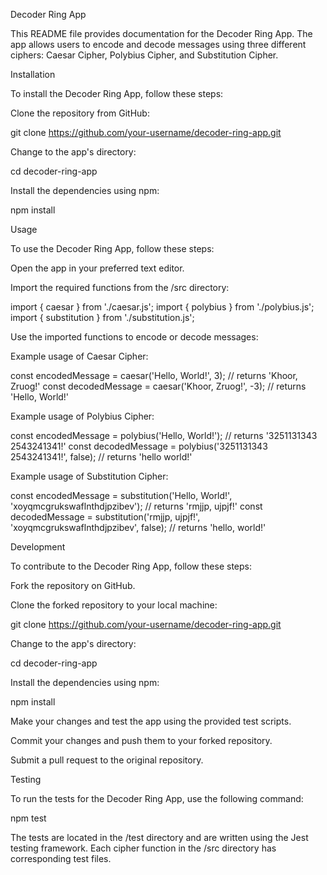 Decoder Ring App

This README file provides documentation for the Decoder Ring App. The app allows users to encode and decode messages using three different ciphers: Caesar Cipher, Polybius Cipher, and Substitution Cipher.

Installation

To install the Decoder Ring App, follow these steps:

Clone the repository from GitHub:

git clone https://github.com/your-username/decoder-ring-app.git


Change to the app's directory:

cd decoder-ring-app


Install the dependencies using npm:

npm install

Usage

To use the Decoder Ring App, follow these steps:

Open the app in your preferred text editor.

Import the required functions from the /src directory:

import { caesar } from './caesar.js';
import { polybius } from './polybius.js';
import { substitution } from './substitution.js';


Use the imported functions to encode or decode messages:

Example usage of Caesar Cipher:

const encodedMessage = caesar('Hello, World!', 3); // returns 'Khoor, Zruog!'
const decodedMessage = caesar('Khoor, Zruog!', -3); // returns 'Hello, World!'


Example usage of Polybius Cipher:

const encodedMessage = polybius('Hello, World!'); // returns '3251131343 2543241341!'
const decodedMessage = polybius('3251131343 2543241341!', false); // returns 'hello world!'


Example usage of Substitution Cipher:

const encodedMessage = substitution('Hello, World!', 'xoyqmcgrukswaflnthdjpzibev'); // returns 'rmjjp, ujpjf!'
const decodedMessage = substitution('rmjjp, ujpjf!', 'xoyqmcgrukswaflnthdjpzibev', false); // returns 'hello, world!'

Development

To contribute to the Decoder Ring App, follow these steps:

Fork the repository on GitHub.

Clone the forked repository to your local machine:

git clone https://github.com/your-username/decoder-ring-app.git


Change to the app's directory:

cd decoder-ring-app


Install the dependencies using npm:

npm install


Make your changes and test the app using the provided test scripts.

Commit your changes and push them to your forked repository.

Submit a pull request to the original repository.

Testing

To run the tests for the Decoder Ring App, use the following command:

npm test


The tests are located in the /test directory and are written using the Jest testing framework. Each cipher function in the /src directory has corresponding test files.
